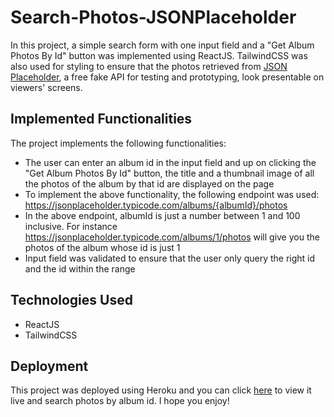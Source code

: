 # Search-Photos-JSONPlaceholder

In this project, a simple search form with one input field and a "Get Album Photos By Id" button was implemented using ReactJS. TailwindCSS was also used for styling to ensure that the photos retrieved from [JSON Placeholder](https://jsonplaceholder.typicode.com/), a free fake API for testing and prototyping, look presentable on viewers' screens. 

## Implemented Functionalities

The project implements the following functionalities:

* The user can enter an album id in the input field and up on clicking the "Get Album Photos By Id" button, the title and a thumbnail image of all the photos of the album by that id are displayed on the page
* To implement the above functionality, the following endpoint was used: https://jsonplaceholder.typicode.com/albums/{albumId}/photos 
* In the above endpoint, albumId is just a number between 1 and 100 inclusive. For instance https://jsonplaceholder.typicode.com/albums/1/photos will give you the photos of the album whose id is just 1 
* Input field was validated to ensure that the user only query the right id and the id within the range

## Technologies Used

* ReactJS
* TailwindCSS

## Deployment

This project was deployed using Heroku and you can click [here](https://react-search-photos.herokuapp.com/) to view it live and search photos by album id. I hope you enjoy!
